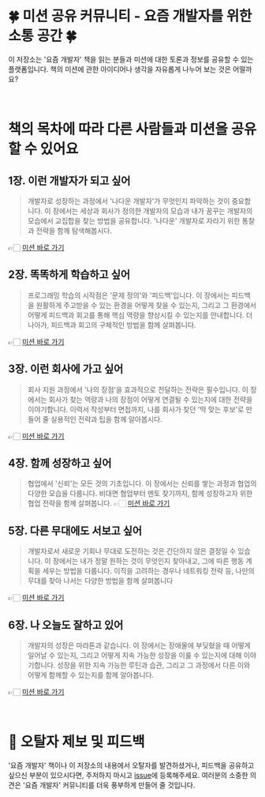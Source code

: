 # 🍀 미션 공유 커뮤니티 - 요즘 개발자를 위한 소통 공간 🍀
이 저장소는 '요즘 개발자' 책을 읽는 분들과 미션에 대한 토론과 정보를 공유할 수 있는 플랫폼입니다.
책의 미션에 관한 아이디어나 생각을 자유롭게 나누어 보는 것은 어떨까요?

<br>

# 책의 목차에 따라 다른 사람들과 미션을 공유할 수 있어요

## 1장. 이런 개발자가 되고 싶어
> 개발자로 성장하는 과정에서 '나다운 개발자'가 무엇인지 파악하는 것이 중요합니다. 이 장에서는 세상과 회사가 정의한 개발자의 모습과 내가 꿈꾸는 개발자의 모습에서 교집합을 찾는 방법을 공유합니다. '나다운' 개발자로 자라기 위한 통찰과 전략을 함께 탐색해봅시다.

👉🏻 [미션 바로 가기](https://github.com/ssac-dev/yozm/discussions/categories/1%EC%9E%A5-%EC%9A%94%EC%A6%98-%EA%B0%9C%EB%B0%9C%EC%9E%90%EB%9E%80-%EC%A7%81%EC%97%85%EC%9D%B4-%ED%95%AB%ED%95%98%EB%84%A4)

## 2장. 똑똑하게 학습하고 싶어
> 프로그래밍 학습의 시작점은 '문제 정의'와 '피드백'입니다. 이 장에서는 피드백을 원활하게 주고받을 수 있는 환경을 어떻게 찾을 수 있는지, 그리고 그 환경에서 어떻게 피드백과 회고를 통해 핵심 역량을 향상시킬 수 있는지를 안내합니다. 더 나아가, 피드백과 회고의 구체적인 방법을 함께 살펴봅니다.

👉🏻 [미션 바로 가기](https://github.com/ssac-dev/yozm/discussions/categories/2%EC%9E%A5-%EC%96%B4%EB%94%94%EC%84%9C%EB%B6%80%ED%84%B0-%EC%B6%9C%EB%B0%9C%ED%95%98%EC%A7%80)

## 3장. 이런 회사에 가고 싶어
> 회사 지원 과정에서 '나의 장점'을 효과적으로 전달하는 전략은 필수입니다. 이 장에서는 회사가 찾는 역량과 나의 장점이 어떻게 연결될 수 있는지에 대한 전략을 이야기합니다. 이력서 작성부터 면접까지, 나를 회사가 찾던 '딱 맞는 후보'로 만들어 줄 실용적인 전략과 팁을 함께 알아봅시다.

👉🏻 [미션 바로 가기](https://github.com/ssac-dev/yozm/discussions/categories/3%EC%9E%A5-%EC%9D%B4%EB%9F%B0-%ED%9A%8C%EC%82%AC%EC%97%90-%EA%B0%80%EA%B3%A0-%EC%8B%B6%EC%96%B4)

## 4장. 함께 성장하고 싶어
> 협업에서 '신뢰'는 모든 것의 기초입니다. 이 장에서는 신뢰를 쌓는 과정과 협업의 다양한 모습을 다룹니다. 비대면 협업부터 멘토 찾기까지, 함께 성장하고자 위한 협업 전략을 함께 살펴봅니다.
👉🏻 [미션 바로 가기](https://github.com/ssac-dev/yozm/discussions/categories/4%EC%9E%A5-%ED%95%A8%EA%BB%98-%EC%9E%90%EB%9D%BC%EA%B3%A0-%EC%8B%B6%EC%96%B4)

## 5장. 다른 무대에도 서보고 싶어
> 개발자로서 새로운 기회나 무대로 도전하는 것은 간단하지 않은 결정일 수 있습니다. 이 장에서는 내가 정말 원하는 것이 무엇인지 찾아내고, 그에 따른 행동 계획을 세우는 방법을 다룹니다. 이직을 고려하는 경우나 네트워킹 전략 등, 나만의 무대를 찾아 나서는 다양한 방법을 함께 살펴봅니다

👉🏻 [미션 바로 가기](https://github.com/ssac-dev/yozm/discussions/categories/5%EC%9E%A5-%EB%8B%A4%EB%A5%B8-%EB%AC%B4%EB%8C%80%EC%97%90%EB%8F%84-%EC%84%9C%EB%B3%B4%EA%B3%A0-%EC%8B%B6%EC%96%B4)

## 6장. 나 오늘도 잘하고 있어
> 개발자의 성장은 마라톤과 같습니다. 이 장에서는 장애물에 부딪혔을 때 어떻게 일어날 수 있는지, 그리고 어떻게 지속 가능한 성장을 이룰 수 있는지에 대해 이야기합니다. 성장을 위한 지속 가능한 루틴과 습관, 그리고 그 과정에서 다른 이와 어떻게 함께할 수 있는지를 함께 알아봅니다.

👉🏻 [미션 바로 가기](https://github.com/ssac-dev/yozm/discussions/categories/6%EC%9E%A5-%EB%82%98-%EC%98%A4%EB%8A%98%EB%8F%84-%EC%9E%98%ED%95%98%EA%B3%A0-%EC%9E%88%EC%96%B4)

<br>

# 📢 오탈자 제보 및 피드백
'요즘 개발자' 책이나 이 저장소의 내용에서 오탈자를 발견하셨거나, 피드백을 공유하고 싶으신 부분이 있으시다면, 주저하지 마시고 [issue](https://github.com/ssac-dev/yozm/issues)에 등록해주세요. 여러분의 소중한 의견은 '요즘 개발자' 커뮤니티를 더욱 풍부하게 만들어 줄 것입니다.




